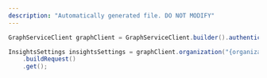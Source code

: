 ```yaml
---
description: "Automatically generated file. DO NOT MODIFY"
---
```

<!-- markdownlint-disable MD041 -->

```java
GraphServiceClient graphClient = GraphServiceClient.builder().authenticationProvider( authProvider ).buildClient();

InsightsSettings insightsSettings = graphClient.organization("{organizationId}").settings().peopleInsights()
    .buildRequest()
    .get();
```
